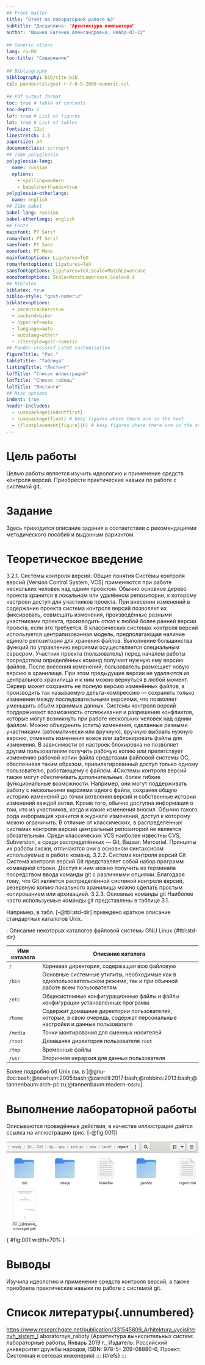 ```yaml
---
## Front matter
title: "Отчёт по лабораторной работе №3"
subtitle: "Дисциплина: "Архитектура компьютера"
author: "Шошина Евгения Александровна, НКАбд-03-22"

## Generic otions
lang: ru-RU
toc-title: "Содержание"

## Bibliography
bibliography: bib/cite.bib
csl: pandoc/csl/gost-r-7-0-5-2008-numeric.csl

## Pdf output format
toc: true # Table of contents
toc-depth: 2
lof: true # List of figures
lot: true # List of tables
fontsize: 12pt
linestretch: 1.5
papersize: a4
documentclass: scrreprt
## I18n polyglossia
polyglossia-lang:
  name: russian
  options:
	- spelling=modern
	- babelshorthands=true
polyglossia-otherlangs:
  name: english
## I18n babel
babel-lang: russian
babel-otherlangs: english
## Fonts
mainfont: PT Serif
romanfont: PT Serif
sansfont: PT Sans
monofont: PT Mono
mainfontoptions: Ligatures=TeX
romanfontoptions: Ligatures=TeX
sansfontoptions: Ligatures=TeX,Scale=MatchLowercase
monofontoptions: Scale=MatchLowercase,Scale=0.9
## Biblatex
biblatex: true
biblio-style: "gost-numeric"
biblatexoptions:
  - parentracker=true
  - backend=biber
  - hyperref=auto
  - language=auto
  - autolang=other*
  - citestyle=gost-numeric
## Pandoc-crossref LaTeX customization
figureTitle: "Рис."
tableTitle: "Таблица"
listingTitle: "Листинг"
lofTitle: "Список иллюстраций"
lotTitle: "Список таблиц"
lolTitle: "Листинги"
## Misc options
indent: true
header-includes:
  - \usepackage{indentfirst}
  - \usepackage{float} # keep figures where there are in the text
  - \floatplacement{figure}{H} # keep figures where there are in the text
---
```


# Цель работы

Целью работы является изучить идеологию и применение средств контроля версий.
Приобрести практические навыки по работе с системой git.

# Задание

Здесь приводится описание задания в соответствии с рекомендациями
методического пособия и выданным вариантом.

# Теоретическое введение

3.2.1. Системы контроля версий. Общие понятия
Системы контроля версий (Version Control System, VCS) применяются при работе
нескольких человек над одним проектом. Обычно основное дерево проекта
хранится в локальном или удалённом репозитории, к которому настроен доступ для
участников проекта. При внесении изменений в содержание проекта система
контроля версий позволяет их фиксировать, совмещать изменения, произведённые
разными участниками проекта, производить откат к любой более ранней версии
проекта, если это требуется.
В классических системах контроля версий используется централизованная модель,
предполагающая наличие единого репозитория для хранения файлов. Выполнение
большинства функций по управлению версиями осуществляется специальным
сервером. Участник проекта (пользователь) перед началом работы посредством
определённых команд получает нужную ему версию файлов. После внесения
изменений, пользователь размещает новую версию в хранилище. При этом
предыдущие версии не удаляются из центрального хранилища и к ним можно
вернуться в любой момент. Сервер может сохранять не полную версию изменённых
файлов, а производить так называемую дельта-компрессию — сохранять только
изменения между последовательными версиями, что позволяет уменьшить объём
хранимых данных.
Системы контроля версий поддерживают возможность отслеживания и разрешения
конфликтов, которые могут возникнуть при работе нескольких человек над одним
файлом. Можно объединить (слить) изменения, сделанные разными участниками
(автоматически или вручную), вручную выбрать нужную версию, отменить
изменения вовсе или заблокировать файлы для изменения. В зависимости от
настроек блокировка не позволяет другим пользователям получить рабочую копию
или препятствует изменению рабочей копии файла средствами файловой системы
ОС, обеспечивая таким образом, привилегированный доступ только одному
пользователю, работающему с файлом.
4Системы контроля версий также могут обеспечивать дополнительные, более гибкие
функциональные возможности. Например, они могут поддерживать работу с
несколькими версиями одного файла, сохраняя общую историю изменений до
точки ветвления версий и собственные истории изменений каждой ветви. Кроме
того, обычно доступна информация о том, кто из участников, когда и какие
изменения вносил. Обычно такого рода информация хранится в журнале
изменений, доступ к которому можно ограничить.
В отличие от классических, в распределённых системах контроля версий
центральный репозиторий не является обязательным.
Среди классических VCS наиболее известны CVS, Subversion, а среди
распределённых — Git, Bazaar, Mercurial. Принципы их работы схожи, отличаются
они в основном синтаксисом используемых в работе команд.
3.2.2. Система контроля версий Git
Система контроля версий Git представляет собой набор программ командной
строки. Доступ к ним можно получить из терминала посредством ввода команды git
с различными опциями.
Благодаря тому, что Git является распределённой системой контроля версий,
резервную копию локального хранилища можно сделать простым копированием
или архивацией.
3.2.3. Основные команды git
Наиболее часто используемые команды git представлены в таблице 3.1.




Например, в табл. [-@tbl:std-dir] приведено краткое описание стандартных каталогов Unix.

: Описание некоторых каталогов файловой системы GNU Linux {#tbl:std-dir}

| Имя каталога | Описание каталога                                                                                                          |
|--------------|----------------------------------------------------------------------------------------------------------------------------|
| `/`          | Корневая директория, содержащая всю файловую                                                                               |
| `/bin `      | Основные системные утилиты, необходимые как в однопользовательском режиме, так и при обычной работе всем пользователям     |
| `/etc`       | Общесистемные конфигурационные файлы и файлы конфигурации установленных программ                                           |
| `/home`      | Содержит домашние директории пользователей, которые, в свою очередь, содержат персональные настройки и данные пользователя |
| `/media`     | Точки монтирования для сменных носителей                                                                                   |
| `/root`      | Домашняя директория пользователя  `root`                                                                                   |
| `/tmp`       | Временные файлы                                                                                                            |
| `/usr`       | Вторичная иерархия для данных пользователя                                                                                 |

Более подробно об Unix см. в [@gnu-doc:bash;@newham:2005:bash;@zarrelli:2017:bash;@robbins:2013:bash;@tannenbaum:arch-pc:ru;@tannenbaum:modern-os:ru].

# Выполнение лабораторной работы

Описываются проведённые действия, в качестве иллюстрации даётся ссылка на иллюстрацию (рис. [-@fig:001])

![Рис 3.4.1.1 Создание учетной записи на githab](image/image.6VEWU1.png){ #fig:001 width=70% }

# Выводы

Изучила идеологию и применение средств контроля версий, а также приобрела
практические навыки по работе с системой git.

# Список литературы{.unnumbered}
https://www.researchgate.net/publication/331545809_Arhitektura_vycislitelnyh_sistem_l
aboratornye_raboty (Архитектура вычислительных систем: лабораторные работы,
Январь 2019 г., Издатель: Российский университет дружбы народов, ISBN: 978-5-
209-08880-6, Проект: Системная и сетевая инженерия)
::: {#refs}
:::
